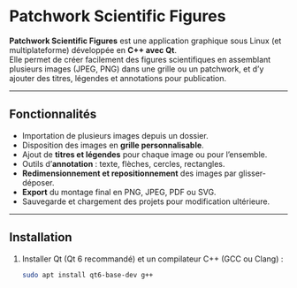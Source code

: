 # Patchwork Scientific Figures

**Patchwork Scientific Figures** est une application graphique sous Linux (et multiplateforme) développée en **C++ avec Qt**.  
Elle permet de créer facilement des figures scientifiques en assemblant plusieurs images (JPEG, PNG) dans une grille ou un patchwork, et d’y ajouter des titres, légendes et annotations pour publication.

---

## Fonctionnalités

- Importation de plusieurs images depuis un dossier.
- Disposition des images en **grille personnalisable**.
- Ajout de **titres et légendes** pour chaque image ou pour l’ensemble.
- Outils d’**annotation** : texte, flèches, cercles, rectangles.
- **Redimensionnement et repositionnement** des images par glisser-déposer.
- **Export** du montage final en PNG, JPEG, PDF ou SVG.
- Sauvegarde et chargement des projets pour modification ultérieure.

---

## Installation

1. Installer Qt (Qt 6 recommandé) et un compilateur C++ (GCC ou Clang) :
   ```bash
   sudo apt install qt6-base-dev g++
